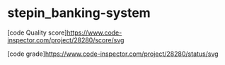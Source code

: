 # stepin_banking-system
[code Quality score]https://www.code-inspector.com/project/28280/score/svg

[code grade]https://www.code-inspector.com/project/28280/status/svg
